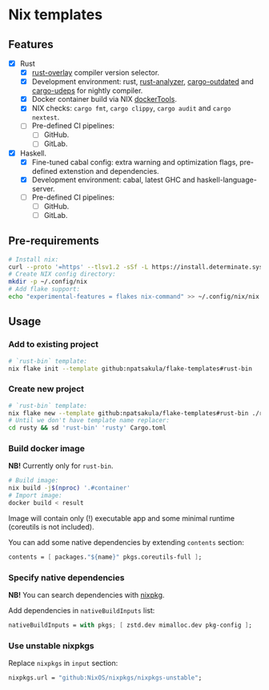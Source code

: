 # Nix templates

## Features

- [x] Rust
  - [x] [rust-overlay](https://github.com/oxalica/rust-overlay) compiler version selector.
  - [x] Development environment: rust, [rust-analyzer](https://github.com/rust-lang/rust-analyzer), [cargo-outdated](https://github.com/kbknapp/cargo-outdated) and [cargo-udeps](https://github.com/est31/cargo-udeps) for nightly compiler.
  - [x] Docker container build via NIX [dockerTools](https://ryantm.github.io/nixpkgs/builders/images/dockertools/).
  - [x] NIX checks: `cargo fmt`, `cargo clippy`, `cargo audit` and `cargo nextest`.
  - [ ] Pre-defined CI pipelines:
    - [ ] GitHub.
    - [ ] GitLab.
- [x] Haskell.
  - [x] Fine-tuned cabal config: extra warning and optimization flags, pre-defined extenstion and dependencies.
  - [x] Development environment: cabal, latest GHC and haskell-language-server.
  - [ ] Pre-defined CI pipelines:
    - [ ] GitHub.
    - [ ] GitLab.

## Pre-requirements

```bash
# Install nix:
curl --proto '=https' --tlsv1.2 -sSf -L https://install.determinate.systems/nix | sh -s -- install
# Create NIX config directory:
mkdir -p ~/.config/nix
# Add flake support:
echo "experimental-features = flakes nix-command" >> ~/.config/nix/nix.conf 
```

## Usage

### Add to existing project

```bash
# `rust-bin` template:
nix flake init --template github:npatsakula/flake-templates#rust-bin
```

### Create new project

```bash
# `rust-bin` template:
nix flake new --template github:npatsakula/flake-templates#rust-bin ./rusty
# Until we don't have template name replacer:
cd rusty && sd 'rust-bin' 'rusty' Cargo.toml
```

### Build docker image

**NB!** Currently only for `rust-bin`.

```bash
# Build image:
nix build -j$(nproc) '.#container'
# Import image:
docker build < result
```

Image will contain only (!) executable app and some minimal runtime (coreutils is
not included).

You can add some native dependencies by extending `contents` section:

```nix
contents = [ packages."${name}" pkgs.coreutils-full ];
```

### Specify native dependencies

**NB!** You can search dependencies with [nixpkg](https://search.nixos.org/packages).

Add dependencies in `nativeBuildInputs` list:

```nix
nativeBuildInputs = with pkgs; [ zstd.dev mimalloc.dev pkg-config ];
```

### Use unstable nixpkgs

Replace `nixpkgs` in `input` section:

```nix
nixpkgs.url = "github:NixOS/nixpkgs/nixpkgs-unstable";
```
